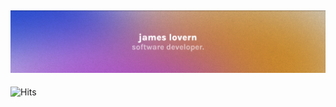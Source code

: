 ![image](https://raw.githubusercontent.com/l0vern/l0vern/master/banner.png)
---

![Hits](https://hits.hop.sh/v1/hits?url=https://github.com/l0vern&label=visits&bgRight=718DE1)
